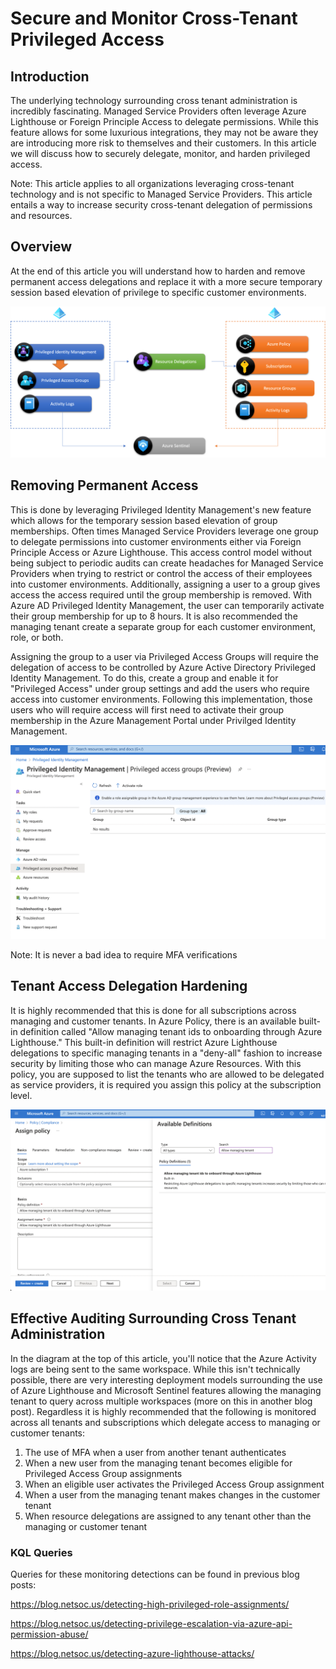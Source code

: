 # Secure and Monitor Cross-Tenant Privileged Access


## Introduction

The underlying technology surrounding cross tenant administration is incredibly fascinating. Managed Service Providers often leverage Azure Lighthouse or Foreign Principle Access to delegate permissions. While this feature allows for some luxurious integrations, they may not be aware they are introducing more risk to themselves and their customers. In this article we will discuss how to securely delegate, monitor, and harden privileged access.

Note: This article applies to all organizations leveraging cross-tenant technology and is not specific to Managed Service Providers. This article entails a way to increase security cross-tenant delegation of permissions and resources.

## Overview

At the end of this article you will understand how to harden and remove permanent access delegations and replace it with a more secure temporary session based elevation of privilege to specific customer environments.

![image-20221017141543883](/posts/Securing-and-Monitoring-cross-tenant-privileged-access-and-administration.assets/image-20221017141543883.png)

## Removing Permanent Access

This is done by leveraging Privileged Identity Management's new feature which allows for the temporary session based elevation of group memberships. Often times Managed Service Providers leverage one group to delegate permissions into customer environments either via Foreign Principle Access or Azure Lighthouse. This access control model without being subject to periodic audits can create headaches for Managed Service Providers when trying to restrict or control the access of their employees into customer environments. Additionally, assigning a user to a group gives access the access required until the group membership is removed. With Azure AD Privileged Identity Management, the user can temporarily activate their group membership for up to 8 hours. It is also recommended the managing tenant create a separate group for each customer environment, role, or both.

Assigning the group to a user via Privileged Access Groups will require the delegation of access to be controlled by Azure Active Directory Privileged Identity Management. To do this, create a group and enable it for "Privileged Access" under group settings and add the users who require access into customer environments. Following this implementation, those users who will require access will first need to activate their group membership in the Azure Management Portal under Privilged Identity Management.

![image-20221017145405253](/posts/Securing-and-Monitoring-cross-tenant-privileged-access-and-administration.assets/image-20221017145405253.png)

Note: It is never a bad idea to require MFA verifications

## Tenant Access Delegation Hardening

It is highly recommended that this is done for all subscriptions across managing and customer tenants. In Azure Policy, there is an available built-in definition called "Allow managing tenant ids to onboarding through Azure Lighthouse." This built-in definition will restrict Azure Lighthouse delegations to specific managing tenants in a "deny-all" fashion to increase security by limiting those who can manage Azure Resources. With this policy, you are supposed to list the tenants who are allowed to be delegated as service providers, it is required you assign this policy at the subscription level. 

![image-20221017150551438](/posts/Securing-and-Monitoring-cross-tenant-privileged-access-and-administration.assets/image-20221017150551438.png) 

## Effective Auditing Surrounding Cross Tenant Administration

In the diagram at the top of this article, you'll notice that the Azure Activity logs are being sent to the same workspace. While this isn't technically possible, there are very interesting deployment models surrounding the use of Azure Lighthouse and Microsoft Sentinel features allowing the managing tenant to query across multiple workspaces (more on this in another blog post). Regardless it is highly recommended that the following is monitored across all tenants and subscriptions which delegate access to managing or customer tenants:

1. The use of MFA when a user from another tenant authenticates
2. When a new user from the managing tenant becomes eligible for Privileged Access Group assignments
3. When an eligible user activates the Privileged Access Group assignment
4. When a user from the managing tenant makes changes in the customer tenant
5. When resource delegations are assigned to any tenant other than the managing or customer tenant

### KQL Queries

Queries for these monitoring detections can be found in previous blog posts:

https://blog.netsoc.us/detecting-high-privileged-role-assignments/

https://blog.netsoc.us/detecting-privilege-escalation-via-azure-api-permission-abuse/

https://blog.netsoc.us/detecting-azure-lighthouse-attacks/


